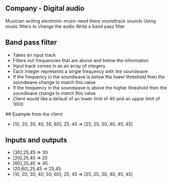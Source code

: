 ## Company - Digital audio

Musician writing electronic music need there soundtrack sounds
Using music filters to change the audio
Write a band pass filter

## Band pass filter

- Takes an input track
- Filters out frequencies that are above and below the information
- Input track comes in as an array of integers
- Each integer represents a single frequency with the soundwave
- If the frequency in the soundwave is below the lower threshold then the soundwave change to match this value
- If the frequency in the soundwave is above the higher threshold then the soundwave change to match this value
- Client would like a default of an lower limit of 40 and an upper limit of 1000

## Example from the client

- [10, 20, 30, 40, 50, 60], 25, 45 => [25, 25, 30, 40, 45, 45]

## Inputs and outputs

- [30],25,45 => 30
- [20],25,45 => 25
- [60],25,45 => 45
- [20,60],25,45 => 25,45
- [10, 20, 30, 40, 50, 60], 25, 45 => [25, 25, 30, 40, 45, 45]
